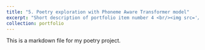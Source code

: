 ```yaml
---
title: "5. Poetry exploration with Phoneme Aware Transformer model"
excerpt: "Short description of portfolio item number 4 <br/><img src='/images/500x300.png'>"
collection: portfolio
---
```


This is a markdown file for my poetry project. 

